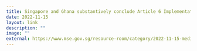 ```yaml
---
title: Singapore and Ghana substantively conclude Article 6 Implementation Agreement
date: 2022-11-15
layout: link
description: ""
image: ""
external: https://www.mse.gov.sg/resource-room/category/2022-11-15-media-release-singapore-and-ghana-implementation-agreement-article-6
---
```

